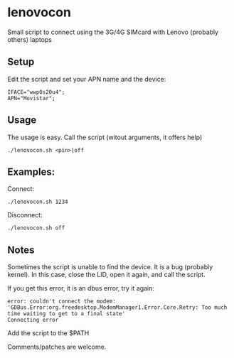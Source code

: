 # lenovocon
Small script to connect using the 3G/4G SIMcard with Lenovo (probably others) laptops

## Setup

Edit the script and set your APN name and the device:

```
IFACE="wwp0s20u4";
APN="Movistar";
```

## Usage

The usage is easy. Call the script (witout arguments, it offers help)

```
./lenovocon.sh <pin>|off
```

## Examples:

Connect:
```
./lenovocon.sh 1234
```

Disconnect:
```
./lenovocon.sh off
```

## Notes

Sometimes the script is unable to find the device. It is a bug (probably kernel).
In this case, close the LID, open it again, and call the script.

If you get this error, it is an dbus error, try it again:
```
error: couldn't connect the modem: 'GDBus.Error:org.freedesktop.ModemManager1.Error.Core.Retry: Too much time waiting to get to a final state'
Connecting error
```

Add the script to the $PATH

Comments/patches are welcome.
